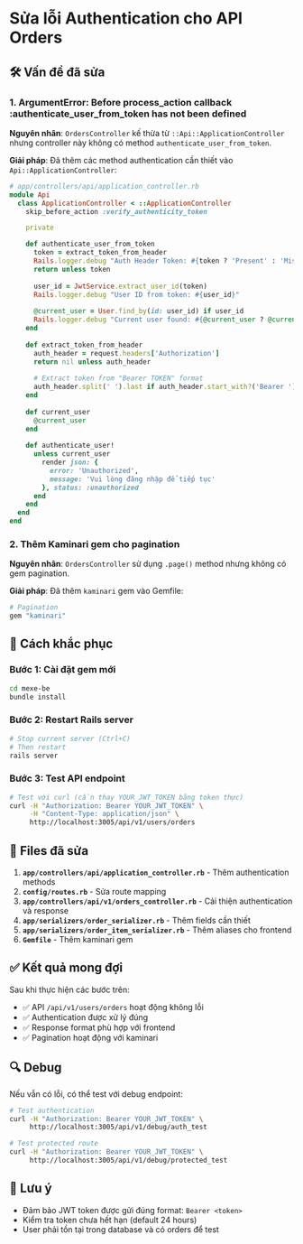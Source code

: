 # Sửa lỗi Authentication cho API Orders

## 🛠️ Vấn đề đã sửa

### 1. **ArgumentError: Before process_action callback :authenticate_user_from_token has not been defined**

**Nguyên nhân**: `OrdersController` kế thừa từ `::Api::ApplicationController` nhưng controller này không có method `authenticate_user_from_token`.

**Giải pháp**: Đã thêm các method authentication cần thiết vào `Api::ApplicationController`:

```ruby
# app/controllers/api/application_controller.rb
module Api
  class ApplicationController < ::ApplicationController
    skip_before_action :verify_authenticity_token

    private

    def authenticate_user_from_token
      token = extract_token_from_header
      Rails.logger.debug "Auth Header Token: #{token ? 'Present' : 'Missing'}"
      return unless token
      
      user_id = JwtService.extract_user_id(token)
      Rails.logger.debug "User ID from token: #{user_id}"
      
      @current_user = User.find_by(id: user_id) if user_id
      Rails.logger.debug "Current user found: #{@current_user ? @current_user.email : 'None'}"
    end
    
    def extract_token_from_header
      auth_header = request.headers['Authorization']
      return nil unless auth_header
      
      # Extract token from "Bearer TOKEN" format
      auth_header.split(' ').last if auth_header.start_with?('Bearer ')
    end
    
    def current_user
      @current_user
    end
    
    def authenticate_user!
      unless current_user
        render json: { 
          error: 'Unauthorized',
          message: 'Vui lòng đăng nhập để tiếp tục'
        }, status: :unauthorized
      end
    end
  end
end
```

### 2. **Thêm Kaminari gem cho pagination**

**Nguyên nhân**: `OrdersController` sử dụng `.page()` method nhưng không có gem pagination.

**Giải pháp**: Đã thêm `kaminari` gem vào Gemfile:

```ruby
# Pagination
gem "kaminari"
```

## 🚀 Cách khắc phục

### Bước 1: Cài đặt gem mới
```bash
cd mexe-be
bundle install
```

### Bước 2: Restart Rails server
```bash
# Stop current server (Ctrl+C)
# Then restart
rails server
```

### Bước 3: Test API endpoint
```bash
# Test với curl (cần thay YOUR_JWT_TOKEN bằng token thực)
curl -H "Authorization: Bearer YOUR_JWT_TOKEN" \
     -H "Content-Type: application/json" \
     http://localhost:3005/api/v1/users/orders
```

## 📁 Files đã sửa

1. **`app/controllers/api/application_controller.rb`** - Thêm authentication methods
2. **`config/routes.rb`** - Sửa route mapping
3. **`app/controllers/api/v1/orders_controller.rb`** - Cải thiện authentication và response
4. **`app/serializers/order_serializer.rb`** - Thêm fields cần thiết
5. **`app/serializers/order_item_serializer.rb`** - Thêm aliases cho frontend
6. **`Gemfile`** - Thêm kaminari gem

## ✅ Kết quả mong đợi

Sau khi thực hiện các bước trên:
- ✅ API `/api/v1/users/orders` hoạt động không lỗi
- ✅ Authentication được xử lý đúng
- ✅ Response format phù hợp với frontend
- ✅ Pagination hoạt động với kaminari

## 🔍 Debug

Nếu vẫn có lỗi, có thể test với debug endpoint:
```bash
# Test authentication
curl -H "Authorization: Bearer YOUR_JWT_TOKEN" \
     http://localhost:3005/api/v1/debug/auth_test

# Test protected route
curl -H "Authorization: Bearer YOUR_JWT_TOKEN" \
     http://localhost:3005/api/v1/debug/protected_test
```

## 📝 Lưu ý

- Đảm bảo JWT token được gửi đúng format: `Bearer <token>`
- Kiểm tra token chưa hết hạn (default 24 hours)
- User phải tồn tại trong database và có orders để test
